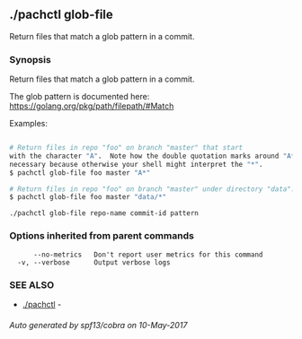 ## ./pachctl glob-file

Return files that match a glob pattern in a commit.

### Synopsis


Return files that match a glob pattern in a commit.

The glob pattern is documented here: https://golang.org/pkg/path/filepath/#Match

Examples:

```sh

# Return files in repo "foo" on branch "master" that start
with the character "A".  Note how the double quotation marks around "A*" are
necessary because otherwise your shell might interpret the "*".
$ pachctl glob-file foo master "A*"

# Return files in repo "foo" on branch "master" under directory "data".
$ pachctl glob-file foo master "data/*"

```

```
./pachctl glob-file repo-name commit-id pattern
```

### Options inherited from parent commands

```
      --no-metrics   Don't report user metrics for this command
  -v, --verbose      Output verbose logs
```

### SEE ALSO
* [./pachctl](./pachctl.md)	 - 

###### Auto generated by spf13/cobra on 10-May-2017

